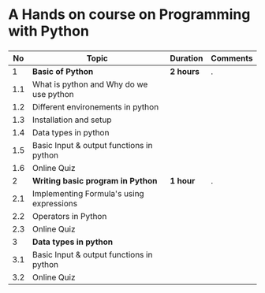 #  A Hands on course on Programming with Python
### 

|**No** | **Topic**         |**Duration** | **Comments**|
|------ | ----------------- |-------------|-------------|
|   1   | **Basic of Python** |  **2 hours**    |      .      |
|   1.1 | What is python and Why do we use python |             |             |
|   1.2 | Different environements in python |             |             |
|   1.3 | Installation and setup |             |             |
|   1.4 | Data types in python |             |             |
|   1.5 | Basic Input & output functions in python |             |             |
|   1.6 | Online Quiz |             |             |
|   2   | **Writing basic program in Python**  |  **1 hour**    |      .      |
|   2.1 | Implementing Formula's using expressions |             |             |
|   2.2 | Operators in Python |             |             |
|   2.3 | Online Quiz |             |             |
|   3   | **Data types in python** |             |             |
|   3.1 | Basic Input & output functions in python |             |             |
|   3.2 | Online Quiz |             |  
